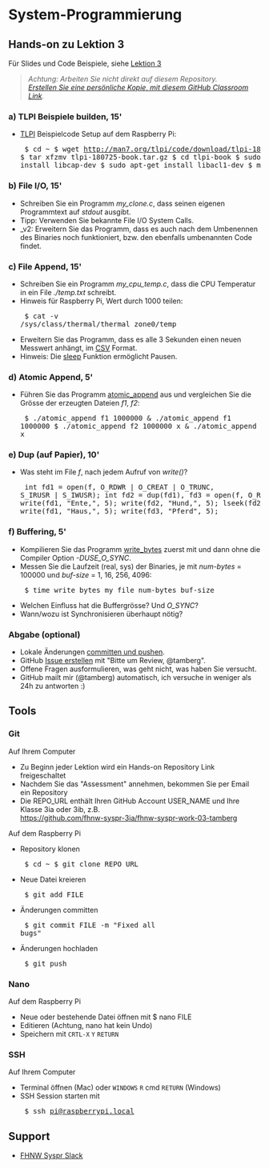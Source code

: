 # System-Programmierung
## Hands-on zu Lektion 3
Für Slides und Code Beispiele, siehe [Lektion 3](../../../fhnw-syspr/blob/master/03/README.md)

> *Achtung: Arbeiten Sie nicht direkt auf diesem Repository.*<br/>
> *[Erstellen Sie eine persönliche Kopie, mit diesem GitHub Classroom Link](https://classroom.github.com/a/NP9Z70Ye).*

### a) TLPI Beispiele builden, 15'
* [TLPI](http://www.man7.org/tlpi/) Beispielcode Setup auf dem Raspberry Pi:<pre>
    $ cd ~
    $ wget http://man7.org/tlpi/code/download/tlpi-180725-book.tar.gz
    $ tar xfzmv tlpi-180725-book.tar.gz
    $ cd tlpi-book
    $ sudo apt-get install libcap-dev
    $ sudo apt-get install libacl1-dev
    $ make</pre>

### b) File I/O, 15'
* Schreiben Sie ein Programm *my_clone.c*, dass seinen eigenen Programmtext auf *stdout* ausgibt.
* Tipp: Verwenden Sie bekannte File I/O System Calls.
* _v2: Erweitern Sie das Programm, dass es auch nach dem Umbenennen des Binaries noch funktioniert, bzw. den ebenfalls umbenannten Code findet.

### c) File Append, 15'
* Schreiben Sie ein Programm *my_cpu_temp.c*, dass die CPU Temperatur in ein File *./temp.txt* schreibt.
* Hinweis für Raspberry Pi, Wert durch 1000 teilen:<pre>
    $ cat -v /sys/class/thermal/thermal_zone0/temp</pre>
* Erweitern Sie das Programm, dass es alle 3 Sekunden einen neuen Messwert anhängt, im [CSV](https://tools.ietf.org/html/rfc4180) Format.
* Hinweis: Die [sleep](http://man7.org/linux/man-pages/man3/sleep.3.html) Funktion ermöglicht Pausen.

### d) Atomic Append, 5'
* Führen Sie das Programm [atomic_append](http://man7.org/tlpi/code/online/dist/fileio/atomic_append.c.html) aus und vergleichen Sie die Grösse der erzeugten Dateien *f1*, *f2*:<pre>
$ ./atomic_append f1 1000000 & ./atomic_append f1 1000000
$ ./atomic_append f2 1000000 x & ./atomic_append f2 1000000 x</pre>

### e) Dup (auf Papier), 10'
* Was steht im File *f*, nach jedem Aufruf von *write()*?<pre>
    int fd1 = open(f, O_RDWR | O_CREAT | O_TRUNC, S_IRUSR | S_IWUSR);
    int fd2 = dup(fd1), fd3 = open(f, O_RDWR);
    write(fd1, "Ente,", 5);
    write(fd2, "Hund,", 5);
    lseek(fd2, 0, SEEK_SET);
    write(fd1, "Haus,", 5);
    write(fd3, "Pferd", 5);</pre>

### f) Buffering, 5'
* Kompilieren Sie das Programm [write_bytes](http://man7.org/tlpi/code/online/dist/filebuff/write_bytes.c.html) zuerst mit und dann ohne die Compiler Option *-DUSE_O_SYNC*.
* Messen Sie die Laufzeit (real, sys) der Binaries, je mit *num-bytes* = 100000 und *buf-size* = 1, 16, 256, 4096:<pre>
    $ time write_bytes my_file num-bytes buf-size</pre>
* Welchen Einfluss hat die Buffergrösse? Und *O_SYNC*?
* Wann/wozu ist Synchronisieren überhaupt nötig?

### Abgabe (optional)
* Lokale Änderungen [committen und pushen](#git).
* GitHub [Issue erstellen](../../issues/new) mit "Bitte um Review, @tamberg".
* Offene Fragen ausformulieren, was geht nicht, was haben Sie versucht.
* GitHub mailt mir (@tamberg) automatisch, ich versuche in weniger als 24h zu antworten :)

## Tools
### Git
Auf Ihrem Computer
* Zu Beginn jeder Lektion wird ein Hands-on Repository Link freigeschaltet
* Nachdem Sie das "Assessment" annehmen, bekommen Sie per Email ein Repository
* Die REPO_URL enthält Ihren GitHub Account USER_NAME und Ihre Klasse 3ia oder 3ib, z.B.<br/>
            https://github.com/fhnw-syspr-3ia/fhnw-syspr-work-03-tamberg

Auf dem Raspberry Pi
* Repository klonen<pre>
    $ cd ~
    $ git clone REPO_URL</pre>
* Neue Datei kreieren<pre>
    $ git add FILE</pre>
* Änderungen committen<pre>
    $ git commit FILE -m "Fixed all bugs"</pre>
* Änderungen hochladen<pre>
    $ git push</pre>

### Nano
Auf dem Raspberry Pi
* Neue oder bestehende Datei öffnen mit $ nano FILE
* Editieren (Achtung, nano hat kein Undo)
* Speichern mit `CRTL-X` `Y` `RETURN`

### SSH
Auf Ihrem Computer
* Terminal öffnen (Mac) oder `WINDOWS` `R` cmd `RETURN` (Windows)
* SSH Session starten mit<pre>
    $ ssh pi@raspberrypi.local</pre>

## Support
- [FHNW Syspr Slack](https://fhnw-syspr.slack.com/)
